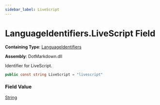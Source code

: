 ```yaml
---
sidebar_label: LiveScript
---
```


# LanguageIdentifiers\.LiveScript Field

**Containing Type**: [LanguageIdentifiers](../index.md)

**Assembly**: DotMarkdown\.dll

  
Identifier for LiveScript\.

```csharp
public const string LiveScript = "livescript"
```

### Field Value

[String](https://docs.microsoft.com/en-us/dotnet/api/system.string)

